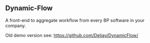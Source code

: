 Dynamic-Flow
----
A front-end to aggregate workflow from every BP software in your company.

Old demo version see: https://github.com/Deliay/DynamicFlow/
